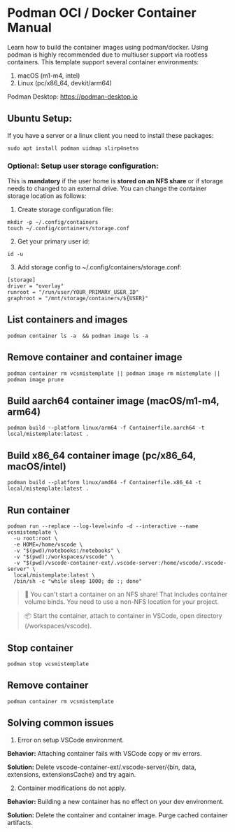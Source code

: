 Podman OCI / Docker Container Manual
===

Learn how to build the container images using podman/docker. Using podman is highly recommended due to multiuser support via rootless containers. This template support several container environments:

1. macOS (m1-m4, intel)
2. Linux (pc/x86_64, devkit/arm64)

Podman Desktop: https://podman-desktop.io


## Ubuntu Setup:

If you have a server or a linux client you need to install these packages:

```
sudo apt install podman uidmap slirp4netns 
```

### Optional: Setup user storage configuration:

This is **mandatory** if the user home is **stored on an NFS share** or if storage needs to changed to an external drive. You can change the container storage location as follows:


1. Create storage configuration file:
```
mkdir -p ~/.config/containers
touch ~/.config/containers/storage.conf
```

2. Get your primary user id:
```
id -u
```

3. Add storage config to ~/.config/containers/storage.conf:
```
[storage]
driver = "overlay"
runroot = "/run/user/YOUR_PRIMARY_USER_ID"
graphroot = "/mnt/storage/containers/${USER}"
```


## List containers and images

```
podman container ls -a  && podman image ls -a
```


## Remove container and container image

```
podman container rm vcsmistemplate || podman image rm mistemplate || podman image prune
```


## Build aarch64 container image (macOS/m1-m4, arm64)

```
podman build --platform linux/arm64 -f Containerfile.aarch64 -t local/mistemplate:latest .
```


## Build x86_64 container image (pc/x86_64, macOS/intel)

```
podman build --platform linux/amd64 -f Containerfile.x86_64 -t local/mistemplate:latest .
```


## Run container

```
podman run --replace --log-level=info -d --interactive --name vcsmistemplate \
  -u root:root \
  -e HOME=/home/vscode \
  -v "$(pwd)/notebooks:/notebooks" \
  -v "$(pwd):/workspaces/vscode" \
  -v "$(pwd)/vscode-container-ext/.vscode-server:/home/vscode/.vscode-server" \
  local/mistemplate:latest \
  /bin/sh -c "while sleep 1000; do :; done"
```

> 🚫 You can't start a container on an NFS share! That includes container volume binds. You need to use a non-NFS location for your project.

> 📦 Start the container, attach to container in VSCode, open directory (/workspaces/vscode). 

## Stop container

```
podman stop vcsmistemplate
```

## Remove container

```
podman container rm vcsmistemplate 
```

## Solving common issues

1. Error on setup VSCode environment.

**Behavior:** Attaching container fails with VSCode copy or mv errors.

**Solution:** Delete vscode-container-ext/.vscode-server/{bin, data, extensions, extensionsCache} and try again.

2. Container modifications do not apply.

**Behavior:** Building a new container has no effect on your dev environment.

**Solution:** Delete the container and container image. Purge cached container artifacts.
